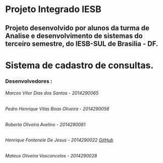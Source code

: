 # Projeto Integrado IESB

## Projeto desenvolvido por alunos da turma de Analise e desenvolvimento de sistemas do terceiro semestre, do IESB-SUL de Brasilia - DF.

# Sistema de cadastro de consultas. 

### Desenvolvedores :

###### Marcos Vitor Dias dos Santos - 2014290065
###### Pedro Henrique Vilas Boas Oliveira - 2014290056
###### Roberta Oliveira Avelino - 2014290081
###### Henrique Fontenele De Jesus - 2014290022 [GitHub](https://github.com/Henriquedevb)

###### Mateus Oliveira Vasconcelos - 2014290028
